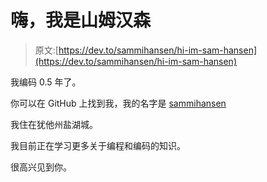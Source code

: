 # 嗨，我是山姆汉森

> 原文:[https://dev.to/sammihansen/hi-im-sam-hansen](https://dev.to/sammihansen/hi-im-sam-hansen)

我编码 0.5 年了。

你可以在 GitHub 上找到我，我的名字是 [sammihansen](https://github.com/sammihansen)

我住在犹他州盐湖城。

我目前正在学习更多关于编程和编码的知识。

很高兴见到你。